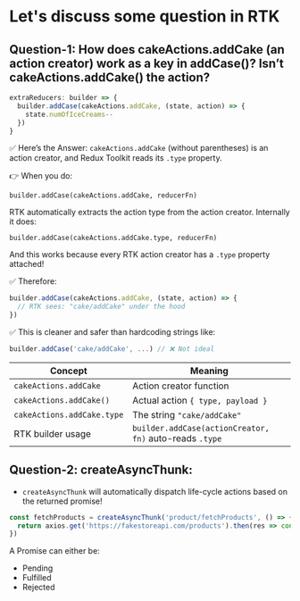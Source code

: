 # Let's discuss some question in RTK

## Question-1: How does cakeActions.addCake (an action creator) work as a key in addCase()? Isn’t cakeActions.addCake() the action?

```js
extraReducers: builder => {
  builder.addCase(cakeActions.addCake, (state, action) => {
    state.numOfIceCreams--
  })
}
```

✅ Here’s the Answer: `cakeActions.addCake` (without parentheses) is an action creator, and Redux Toolkit reads its `.type` property.

👉 When you do:

`builder.addCase(cakeActions.addCake, reducerFn)`

RTK automatically extracts the action type from the action creator. Internally it does:

`builder.addCase(cakeActions.addCake.type, reducerFn)`

And this works because every RTK action creator has a `.type` property attached!

✅ Therefore:

```js
builder.addCase(cakeActions.addCake, (state, action) => {
  // RTK sees: "cake/addCake" under the hood
})
```

✅ This is cleaner and safer than hardcoding strings like:

```js
builder.addCase('cake/addCake', ...) // ❌ Not ideal
```

| Concept                    | Meaning                                                 |
| -------------------------- | ------------------------------------------------------- |
| `cakeActions.addCake`      | Action creator function                                 |
| `cakeActions.addCake()`    | Actual action `{ type, payload }`                       |
| `cakeActions.addCake.type` | The string `"cake/addCake"`                             |
| RTK builder usage          | `builder.addCase(actionCreator, fn)` auto-reads `.type` |

## Question-2: createAsyncThunk:

- `createAsyncThunk` will automatically dispatch life-cycle actions based on the returned promise!

```js
const fetchProducts = createAsyncThunk('product/fetchProducts', () => {
  return axios.get('https://fakestoreapi.com/products').then(res => console.log(res.data))
})
```

A Promise can either be:

- Pending
- Fulfilled
- Rejected
